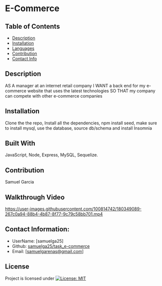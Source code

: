 # E-Commerce

  ## Table of Contents
  - [Description](#description)
  - [Installation](#installation)
  - [Languages](#languages)
  - [Contribution](#contribution)
  - [Contact Info](#contact-info)

  ## Description
  AS A manager at an internet retail company I WANT a back end for my e-commerce website that uses the latest technologies SO THAT my company can compete with other e-commerce companies
  ## Installation
  Clone the the repo, Install all the dependencies, npm install seed, make sure to install mysql, use the database, source db/schema and install Insomnia
  ## Built With
  JavaScript, Node, Express, MySQL, Sequelize.
  ## Contribution 
  Samuel Garcia

  ## Walkthrough Video
 
https://user-images.githubusercontent.com/100814742/180349089-267c0a94-88b4-4b87-8f77-9c79c58bb701.mp4



  ## Contact Information:
  - UserName: [samuelga25]
  - Github: [samuelga25/task_e-commerce](https://github.com/samuelga25/task_e-commerce)
  - Email: [samuelgarenas@gmail.com]

  ## License
  Project is licensed under
  [![License: MIT](https://img.shields.io/badge/License-MIT-yellow.svg)](https://opensource.org/licenses/MIT)

